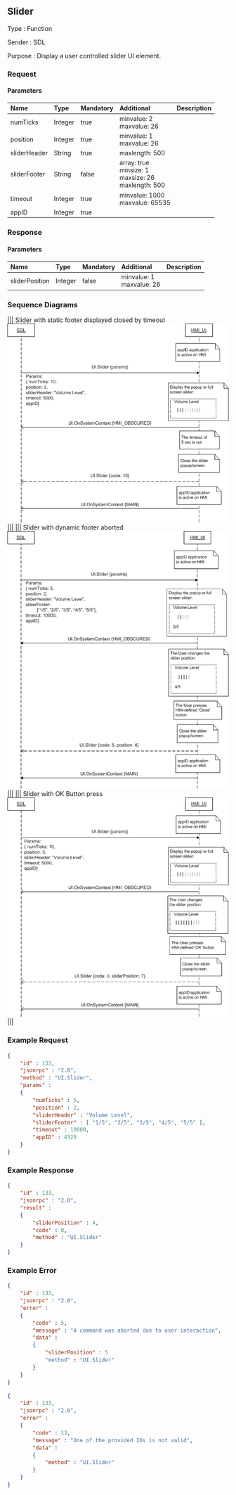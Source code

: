 ## Slider

Type
: Function

Sender
: SDL

Purpose
: Display a user controlled slider UI element.

### Request

#### Parameters

|Name|Type|Mandatory|Additional|Description|
|:---|:---|:--------|:---------|:----------|
|numTicks|Integer|true|minvalue: 2<br>maxvalue: 26||
|position|Integer|true|minvalue: 1<br>maxvalue: 26||
|sliderHeader|String|true|maxlength: 500||
|sliderFooter|String|false|array: true<br>minsize: 1<br>maxsize: 26<br>maxlength: 500||
|timeout|Integer|true|minvalue: 1000<br>maxvalue: 65535||
|appID|Integer|true|||

### Response

#### Parameters

|Name|Type|Mandatory|Additional|Description|
|:---|:---|:--------|:---------|:----------|
|sliderPosition|Integer|false|minvalue: 1<br>maxvalue: 26||

### Sequence Diagrams
|||
Slider with static footer displayed closed by timeout
![Slider](./assets/SliderTimeout.png)
|||
|||
Slider with dynamic footer aborted
![Slider](./assets/SliderAbort.png)
|||
|||
Slider with OK Button press
![Slider](./assets/SliderOK.png)
|||

### Example Request

```json
{
	"id" : 133,
	"jsonrpc" : "2.0",
	"method" : "UI.Slider",
	"params" :
	{
		"numTicks" : 5,
		"position" : 2,
		"sliderHeader" : "Volume Level",
		"sliderFooter" : [ "1/5", "2/5", "3/5", "4/5", "5/5" ],
		"timeout" : 10000,
		"appID" : 4328
	}
}
```
### Example Response

```json
{
	"id" : 133,
	"jsonrpc" : "2.0",
	"result" :
	{
		"sliderPosition" : 4,
		"code" : 0,
		"method" : "UI.Slider"
	}
}
```

### Example Error

```json
{
	"id" : 133,
	"jsonrpc" : "2.0",
	"error" :
	{
		"code" : 5,
		"message" : "A command was aborted due to user interaction",
		"data" :
		{
			"sliderPosition" : 5
			"method" : "UI.Slider"
		}
	}
}
```

```json
{
	"id" : 133,
	"jsonrpc" : "2.0",
	"error" :
	{
		"code" : 13,
		"message" : "One of the provided IDs is not valid",
		"data" :
		{
			"method" : "UI.Slider"
		}
	}
}
```

